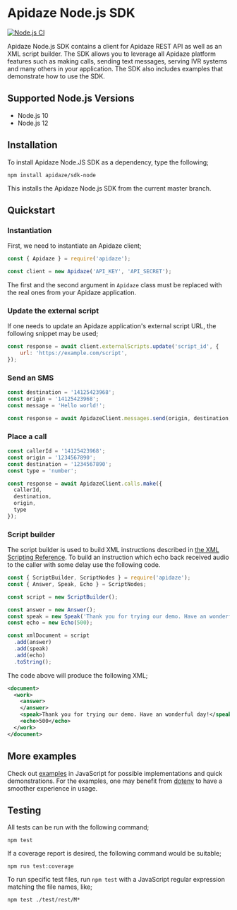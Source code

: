 # Apidaze Node.js SDK

[![Node.js CI](https://github.com/apidaze/sdk-node/workflows/Node.js%20CI/badge.svg)](https://github.com/apidaze/sdk-node/actions?query=workflow%3A%22Node.js+CI%22)

Apidaze Node.js SDK contains a client for Apidaze REST API as well as an XML script builder. The SDK allows you to leverage all Apidaze platform features such as making calls, sending text messages, serving IVR systems and many others in your application. The SDK also includes examples that demonstrate how to use the SDK.

## Supported Node.js Versions

- Node.js 10
- Node.js 12

## Installation

To install Apidaze Node.JS SDK as a dependency, type the following;

`npm install apidaze/sdk-node`

This installs the Apidaze Node.js SDK from the current master branch.

## Quickstart

### Instantiation

First, we need to instantiate an Apidaze client;

```javascript
const { Apidaze } = require('apidaze');

const client = new Apidaze('API_KEY', 'API_SECRET');
```

The first and the second argument in `Apidaze` class must be replaced with the real ones from your Apidaze application.

### Update the external script

If one needs to update an Apidaze application's external script URL, the following snippet may be used;

```javascript
const response = await client.externalScripts.update('script_id', {
    url: 'https://example.com/script',
});
```

### Send an SMS

```javascript
const destination = '14125423968';
const origin = '14125423968';
const message = 'Hello world!';

const response = await ApidazeClient.messages.send(origin, destination, message);
```

### Place a call

```javascript
const callerId = '14125423968';
const origin = '1234567890';
const destination = '1234567890';
const type = 'number';

const response = await ApidazeClient.calls.make({
  callerId,
  destination,
  origin,
  type
});
```

### Script builder

The script builder is used to build XML instructions described in [the XML Scripting Reference](https://apidocs.voipinnovations.com). To build an instruction which echo back received audio to the caller with some delay use the following code.

```javascript
const { ScriptBuilder, ScriptNodes } = require('apidaze');
const { Answer, Speak, Echo } = ScriptNodes;

const script = new ScriptBuilder();

const answer = new Answer();
const speak = new Speak('Thank you for trying our demo. Have an wonderful day!');
const echo = new Echo(500);

const xmlDocument = script
  .add(answer)
  .add(speak)
  .add(echo)
  .toString();
```

The code above will produce the following XML;

```xml
<document>
  <work>
    <answer>
    </answer>
    <speak>Thank you for trying our demo. Have an wonderful day!</speak>
    <echo>500</echo>
  </work>
</document>
```

## More examples

Check out [examples](examples) in JavaScript for possible implementations and quick demonstrations. For the examples, one may benefit from [dotenv](npmjs.com/package/dotenv) to have a smoother experience in usage.

## Testing

All tests can be run with the following command;

`npm test`

If a coverage report is desired, the following command would be suitable;

`npm run test:coverage`

To run specific test files, run `npm test` with a JavaScript regular expression matching the file names, like;

`npm test ./test/rest/M*`